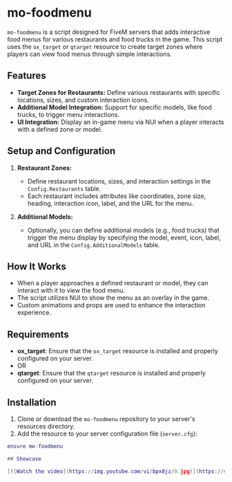 
# mo-foodmenu

`mo-foodmenu` is a script designed for FiveM servers that adds interactive food menus for various restaurants and food trucks in the game. This script uses the `ox_target` or `qtarget` resource to create target zones where players can view food menus through simple interactions.

## Features

- **Target Zones for Restaurants:** Define various restaurants with specific locations, sizes, and custom interaction icons.
- **Additional Model Integration:** Support for specific models, like food trucks, to trigger menu interactions.
- **UI Integration:** Display an in-game menu via NUI when a player interacts with a defined zone or model.

## Setup and Configuration

1. **Restaurant Zones:** 
   - Define restaurant locations, sizes, and interaction settings in the `Config.Restaurants` table.
   - Each restaurant includes attributes like coordinates, zone size, heading, interaction icon, label, and the URL for the menu.

2. **Additional Models:**
   - Optionally, you can define additional models (e.g., food trucks) that trigger the menu display by specifying the model, event, icon, label, and URL in the `Config.AdditionalModels` table.

## How It Works

- When a player approaches a defined restaurant or model, they can interact with it to view the food menu.
- The script utilizes NUI to show the menu as an overlay in the game.
- Custom animations and props are used to enhance the interaction experience.

## Requirements

- **ox_target**: Ensure that the `ox_target` resource is installed and properly configured on your server.
- OR
- **qtarget**: Ensure that the `qtarget` resource is installed and properly configured on your server.

## Installation

1. Clone or download the `mo-foodmenu` repository to your server's resources directory.
2. Add the resource to your server configuration file (`server.cfg`):

```lua
ensure mo-foodmenu

## Showcase

[![Watch the video](https://img.youtube.com/vi/bpx8jz/0.jpg)](https://streamable.com/bpx8jz)
